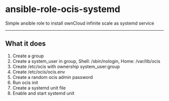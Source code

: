 # ansible-role-ocis-systemd
Simple ansible role to install ownCloud infinite scale as systemd service

---
## What it does
1. Create a group
2. Create a system_user in group, Shell: /sbin/nologin, Home: /var/lib/ocis 
3. Create /etc/ocis with ownership system_user:group
4. Create /etc/ocis/ocis.env
5. Create a random ocis admin password
6. Run ocis init
7. Create a systemd unit file
8. Enable and start systemd unit
